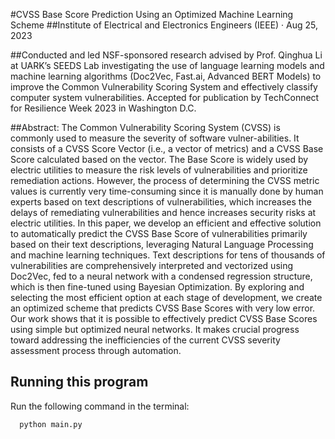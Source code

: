 #CVSS Base Score Prediction Using an Optimized Machine Learning Scheme
##Institute of Electrical and Electronics Engineers (IEEE) · Aug 25, 2023

##Conducted and led NSF-sponsored research advised by Prof. Qinghua Li at UARK’s SEEDS Lab investigating the use of language learning models and machine learning algorithms (Doc2Vec, Fast.ai, Advanced BERT Models) to improve the Common Vulnerability Scoring System and effectively classify computer system vulnerabilities. Accepted for publication by TechConnect for Resilience Week 2023 in Washington D.C.

##Abstract:
The Common Vulnerability Scoring System (CVSS) is commonly used to measure the severity of software vulner-abilities. It consists of a CVSS Score Vector (i.e., a vector of metrics) and a CVSS Base Score calculated based on the vector. The Base Score is widely used by electric utilities to measure the risk levels of vulnerabilities and prioritize remediation actions. However, the process of determining the CVSS metric values is currently very time-consuming since it is manually done by human experts based on text descriptions of vulnerabilities, which increases the delays of remediating vulnerabilities and hence increases security risks at electric utilities. In this paper, we develop an efficient and effective solution to automatically predict the CVSS Base Score of vulnerabilities primarily based on their text descriptions, leveraging Natural Language Processing and machine learning techniques. Text descriptions for tens of thousands of vulnerabilities are comprehensively interpreted and vectorized using Doc2Vec, fed to a neural network with a condensed regression structure, which is then fine-tuned using Bayesian Optimization. By exploring and selecting the most efficient option at each stage of development, we create an optimized scheme that predicts CVSS Base Scores with very low error. Our work shows that it is possible to effectively predict CVSS Base Scores using simple but optimized neural networks. It makes crucial progress toward addressing the inefficiencies of the current CVSS severity assessment process through automation.

## Running this program
Run the following command in the terminal:

```
  python main.py
```

